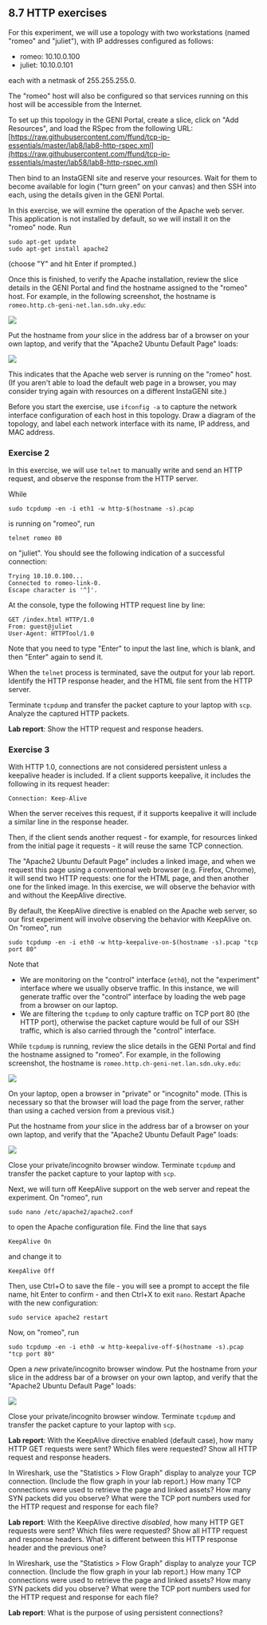 ## 8.7 HTTP exercises

For this experiment, we will use a topology with two workstations (named "romeo" and "juliet"), with IP addresses configured as follows:

* romeo: 10.10.0.100
* juliet: 10.10.0.101

each with a netmask of 255.255.255.0. 

The "romeo" host will also be configured so that services running on this host will be accessible from the Internet.

To set up this topology in the GENI Portal, create a slice, click on "Add Resources", and load the RSpec from the following URL: [https://raw.githubusercontent.com/ffund/tcp-ip-essentials/master/lab8/lab8-http-rspec.xml](https://raw.githubusercontent.com/ffund/tcp-ip-essentials/master/lab58/lab8-http-rspec.xml)

Then bind to an InstaGENI site and reserve your resources. Wait for them to become available for login ("turn green" on your canvas) and then SSH into each, using the details given in the GENI Portal.

In this exercise, we will exmine the operation of the Apache web server. This application is not installed by default, so we will install it on the "romeo" node. Run

```
sudo apt-get update  
sudo apt-get install apache2
```

(choose "Y" and hit Enter if prompted.) 

Once this is finished, to verify the Apache installation, review the slice details in the GENI Portal and find the hostname assigned to the "romeo" host. For example, in the following screenshot, the hostname is `romeo.http.ch-geni-net.lan.sdn.uky.edu`:

![](http-hostname.png)

Put the hostname from _your_ slice in the address bar of a browser on your own laptop, and verify that the "Apache2 Ubuntu Default Page" loads:

![](http-pageload.png)

This indicates that the Apache web server is running on the "romeo" host. (If you aren't able to load the default web page in a browser, you may consider trying again with resources on a different InstaGENI site.)

Before you start the exercise, use `ifconfig -a` to capture the network interface configuration of each host in this topology. Draw a diagram of the topology, and label each network interface with its name, IP address, and MAC address.

### Exercise 2

In this exercise, we will use `telnet` to manually write and send an HTTP request, and observe the response from the HTTP server.

While

```
sudo tcpdump -en -i eth1 -w http-$(hostname -s).pcap
```

is running on "romeo", run

```
telnet romeo 80
```

on "juliet". You should see the following indication of a successful connection:

```
Trying 10.10.0.100...
Connected to romeo-link-0.
Escape character is '^]'.
```

At the console, type the following HTTP request line by line:

```
GET /index.html HTTP/1.0
From: guest@juliet
User-Agent: HTTPTool/1.0

```

Note that you need to type "Enter" to input the last line, which is blank, and then "Enter" again to send it.

When the `telnet` process is terminated, save the output for your lab report. Identify the HTTP response header, and the HTML file sent from the HTTP server.

Terminate `tcpdump` and transfer the packet capture to your laptop with `scp`. Analyze the captured HTTP packets. 

**Lab report**: Show the HTTP request and response headers.

### Exercise 3

With HTTP 1.0, connections are not considered persistent unless a keepalive header is included. If a client supports keepalive, it includes the following in its request header:

```
Connection: Keep-Alive
```

When the server receives this request, if it supports keepalive it will include a similar line in the response header.

Then, if the client sends another request - for example, for resources linked from the initial page it requests - it will reuse the same TCP connection.

The "Apache2 Ubuntu Default Page" includes a linked image, and when we request this page using a conventional web browser (e.g. Firefox, Chrome), it will send two HTTP requests: one for the HTML page, and then another one for the linked image. In this exercise, we will observe the behavior with and without the KeepAlive directive.

By default, the KeepAlive directive is enabled on the Apache web server, so our first experiment will involve observing the behavior with KeepAlive on. On "romeo", run

```
sudo tcpdump -en -i eth0 -w http-keepalive-on-$(hostname -s).pcap "tcp port 80"
```

Note that

* We are monitoring on the "control" interface (`eth0`), not the "experiment" interface where we usually observe traffic. In this instance, we will generate traffic over the "control" interface by loading the web page from a browser on our laptop.
* We are filtering the `tcpdump` to only capture traffic on TCP port 80 (the HTTP port), otherwise the packet capture would be full of our SSH traffic, which is also carried through the "control" interface.

While `tcpdump` is running, review the slice details in the GENI Portal and find the hostname assigned to "romeo". For example, in the following screenshot, the hostname is `romeo.http.ch-geni-net.lan.sdn.uky.edu`:

![](http-hostname.png)

On your laptop, open a browser in "private" or "incognito" mode. (This is necessary so that the browser will load the page from the server, rather than using a cached version from a previous visit.)

Put the hostname from _your_ slice in the address bar of a browser on your own laptop, and verify that the "Apache2 Ubuntu Default Page" loads:

![](http-pageload.png)

Close your private/incognito browser window. Terminate `tcpdump` and transfer the packet capture to your laptop with `scp`.

Next, we will turn off KeepAlive support on the web server and repeat the experiment. On "romeo", run

```
sudo nano /etc/apache2/apache2.conf
```

to open the Apache configuration file. Find the line that says

```
KeepAlive On
```

and change it to

```
KeepAlive Off
```

Then, use Ctrl+O to save the file - you will see a prompt to accept the file name, hit Enter to confirm - and then Ctrl+X to exit `nano`. Restart Apache with the new configuration:

```
sudo service apache2 restart
```

Now, on "romeo", run

```
sudo tcpdump -en -i eth0 -w http-keepalive-off-$(hostname -s).pcap "tcp port 80"
```

Open a _new_ private/incognito browser window. Put the hostname from _your_ slice in the address bar of a browser on your own laptop, and verify that the "Apache2 Ubuntu Default Page" loads:

![](http-pageload.png)

Close your private/incognito browser window. Terminate `tcpdump` and transfer the packet capture to your laptop with `scp`.


**Lab report**: With the KeepAlive directive enabled (default case), how many HTTP GET requests were sent? Which files were requested? Show all HTTP request and response headers. 

In Wireshark, use the "Statistics > Flow Graph" display to analyze your TCP connection. (Include the flow graph in your lab report.) How many TCP connections were used to retrieve the page and linked assets? How many SYN packets did you observe? What were the TCP port numbers used for the HTTP request and response for each file?


**Lab report**: With the KeepAlive directive _disabled_, how many HTTP GET requests were sent? Which files were requested? Show all HTTP request and response headers. What is different between this HTTP response header and the previous one?

In Wireshark, use the "Statistics > Flow Graph" display to analyze your TCP connection. (Include the flow graph in your lab report.) How many TCP connections were used to retrieve the page and linked assets? How many SYN packets did you observe? What were the TCP port numbers used for the HTTP request and response for each file?

**Lab report**: What is the purpose of using persistent connections?